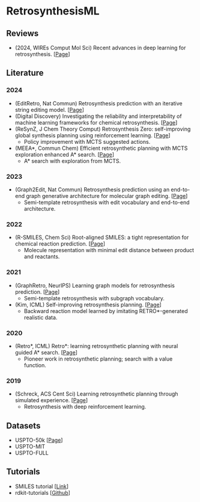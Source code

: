 # RetrosynthesisML

## Reviews

* (2024, WIREs Comput Mol Sci) Recent advances in deep learning for retrosynthesis.
  [[Page](./Literature/zhong2024recent.markdown)]

## Literature

### 2024
* (EditRetro, Nat Commun) Retrosynthesis prediction with an iterative string editing model. [[Page](./Literature/han2024retrosynthesis.markdown)] 
* (Digital Discovery) Investigating the reliability and interpretability of machine learning frameworks for chemical retrosynthesis.
  [[Page](./Literature/hastedt2024investigating.markdown)]
* (ReSynZ, J Chem Theory Comput) Retrosynthesis Zero: self-improving global synthesis planning using reinforcement learning.
  [[Page](./Literature/guo2024retrosynthesis.markdown)]
  - Policy improvement with MCTS suggested actions.
* (MEEA*, Commun Chem) Efficient retrosynthetic planning with MCTS exploration enhanced A* search.
[[Page](./Literature/zhao2024efficient.markdown)]
  - A* search with exploration from MCTS.

### 2023
* (Graph2Edit, Nat Commun) Retrosynthesis prediction using an end-to-end graph generative architecture for molecular graph editing.
  [[Page](./Literature/zhong2023retrosynthesis.markdown)]
  - Semi-template retrosynthesis with edit vocabulary and end-to-end architecture.

### 2022
* (R-SMILES, Chem Sci) Root-aligned SMILES: a tight representation for chemical reaction prediction.
[[Page](./Literature/zhong2022rootaligned.markdown)]
  - Molecule representation with minimal edit distance between product and reactants.

### 2021
* (GraphRetro, NeurIPS) Learning graph models for retrosynthesis prediction. 
[[Page](./Literature/somnath2021learning.markdown)]
  - Semi-template retrosynthesis with subgraph vocabulary.
* (Kim, ICML) Self-improving retrosynthesis planning.
[[Page](./Literature/kim2021selfimproved.markdown)]
  -  Backward reaction model learned by imitating RETRO*-generated realistic data.

### 2020
* (Retro*, ICML) Retro*: learning retrosynthetic planning with neural guided A* search.
[[Page](./Literature/chen2020retro.markdown)]
  - Pioneer work in retrosynthetic planning; search with a value function.

### 2019
* (Schreck, ACS Cent Sci) Learning retrosynthetic planning through simulated experience. 
[[Page](./Literature/schreck2019learning.markdown)]
  - Retrosynthesis with deep reinforcement learning.

## Datasets
* USPTO-50k [[Page](./Datasets/USPTO-50k.markdown)]
* USPTO-MIT
* USPTO-FULL

## Tutorials
* SMILES tutorial [[Link](https://chemicbook.com/2021/02/13/smiles-strings-explained-for-beginners-part-1.html)]
* rdkit-tutorials [[Github](https://github.com/rdkit/rdkit-tutorials?tab=License-1-ov-file)]
